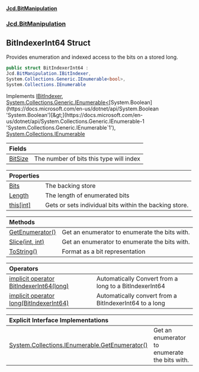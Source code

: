 #### [Jcd.BitManipulation](index.md 'index')
### [Jcd.BitManipulation](Jcd.BitManipulation.md 'Jcd.BitManipulation')

## BitIndexerInt64 Struct

Provides enumeration and indexed access to the bits on a stored long.

```csharp
public struct BitIndexerInt64 :
Jcd.BitManipulation.IBitIndexer,
System.Collections.Generic.IEnumerable<bool>,
System.Collections.IEnumerable
```

Implements [IBitIndexer](Jcd.BitManipulation.IBitIndexer.md 'Jcd.BitManipulation.IBitIndexer'), [System.Collections.Generic.IEnumerable&lt;](https://docs.microsoft.com/en-us/dotnet/api/System.Collections.Generic.IEnumerable-1 'System.Collections.Generic.IEnumerable`1')[System.Boolean](https://docs.microsoft.com/en-us/dotnet/api/System.Boolean 'System.Boolean')[&gt;](https://docs.microsoft.com/en-us/dotnet/api/System.Collections.Generic.IEnumerable-1 'System.Collections.Generic.IEnumerable`1'), [System.Collections.IEnumerable](https://docs.microsoft.com/en-us/dotnet/api/System.Collections.IEnumerable 'System.Collections.IEnumerable')

| Fields | |
| :--- | :--- |
| [BitSize](Jcd.BitManipulation.BitIndexerInt64.BitSize.md 'Jcd.BitManipulation.BitIndexerInt64.BitSize') | The number of bits this type will index |

| Properties | |
| :--- | :--- |
| [Bits](Jcd.BitManipulation.BitIndexerInt64.Bits.md 'Jcd.BitManipulation.BitIndexerInt64.Bits') | The backing store |
| [Length](Jcd.BitManipulation.BitIndexerInt64.Length.md 'Jcd.BitManipulation.BitIndexerInt64.Length') | The length of enumerated bits |
| [this[int]](Jcd.BitManipulation.BitIndexerInt64.this[int].md 'Jcd.BitManipulation.BitIndexerInt64.this[int]') | Gets or sets individual bits within the backing store. |

| Methods | |
| :--- | :--- |
| [GetEnumerator()](Jcd.BitManipulation.BitIndexerInt64.GetEnumerator().md 'Jcd.BitManipulation.BitIndexerInt64.GetEnumerator()') | Get an enumerator to enumerate the bits with. |
| [Slice(int, int)](Jcd.BitManipulation.BitIndexerInt64.Slice(int,int).md 'Jcd.BitManipulation.BitIndexerInt64.Slice(int, int)') | Get an enumerator to enumerate the bits with. |
| [ToString()](Jcd.BitManipulation.BitIndexerInt64.ToString().md 'Jcd.BitManipulation.BitIndexerInt64.ToString()') | Format as a bit representation |

| Operators | |
| :--- | :--- |
| [implicit operator BitIndexerInt64(long)](Jcd.BitManipulation.BitIndexerInt64.op_ImplicitJcd.BitManipulation.BitIndexerInt64(long).md 'Jcd.BitManipulation.BitIndexerInt64.op_Implicit Jcd.BitManipulation.BitIndexerInt64(long)') | Automatically Convert from a long to a BitIndexerInt64 |
| [implicit operator long(BitIndexerInt64)](Jcd.BitManipulation.BitIndexerInt64.op_Implicitlong(Jcd.BitManipulation.BitIndexerInt64).md 'Jcd.BitManipulation.BitIndexerInt64.op_Implicit long(Jcd.BitManipulation.BitIndexerInt64)') | Automatically convert from a BitIndexerInt64 to a long |

| Explicit Interface Implementations | |
| :--- | :--- |
| [System.Collections.IEnumerable.GetEnumerator()](Jcd.BitManipulation.BitIndexerInt64.System.Collections.IEnumerable.GetEnumerator().md 'Jcd.BitManipulation.BitIndexerInt64.System.Collections.IEnumerable.GetEnumerator()') | Get an enumerator to enumerate the bits with. |

